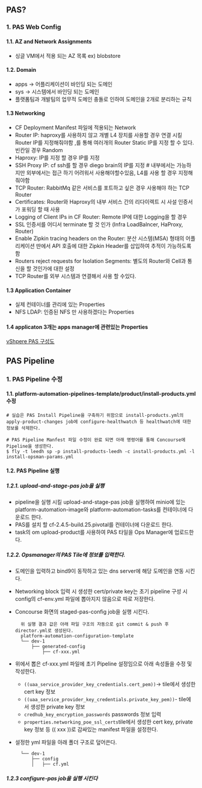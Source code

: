 ## PAS?

### 1.  PAS Web Config

#### 1.1.  AZ and Network Assignments
- 싱글 VM에서 적용 되는 AZ 목록 ex) blobstore

#### 1.2. Domain
- apps -> 어플리케이션이 바인딩 되는 도메인
- sys -> 시스템에서 바인딩 되는 도메인
- 플랫폼팀과 개발팀의 업무적 도메인 충돌로 인하여 도메인을 2개로 분리하는 규칙

#### 1.3 Networking
- CF Deployment Manifest 파일에 적용되는 Network 
- Router IP: haproxy를 사용하지 않고 개별 L4 장치를 사용할 경우 연결 시킬 Router IP를 지정해줘야함 ,를 통해 여러개의 Router Static IP를 지정 할 수 있다. 빈칸일 경우 Random
- Haproxy: IP를 지정 할 경우 IP를 지정
- SSH Proxy IP: cf ssh를 할 경우 diego brain의 IP를 지정 # 내부에서는 가능하지만 외부에서는 접근 하기 어려워서 사용해야할수있음, L4를 사용 할 경우 지정해줘야함
- TCP Router: RabbitMq 같은 서비스를 포트하고 싶은 경우 사용해야 하는 TCP Router
- Certificates: Router와 Haproxy의 내부 서비스 간의 리다이렉트 시 사설 인증서가 포워딩 할 때 사용
- Logging of Client IPs in CF Router: Remote IP에 대한 Logging을 할 경우 
- SSL 인증서를 어디서 terminate 할 것 인가 (Infra LoadBalncer, HaProxy, Router)
- Enable Zipkin tracing headers on the Router: 분산 시스템(MSA) 형태의 어플리케이션 딴에서 API 호출에 대한 Zipkin Header를 삽입하여 추적이 가능하도록 함
- Routers reject requests for Isolation Segments: 별도의 Router와 Cell과 통신을 할 것인가에 대한 설정
- TCP Router를 외부 시스템과 연결해서 사용 할 수있다.

#### 1.3 Application Container
- 실제 컨테이너를 관리에 있는 Properties
- NFS LDAP: 인증된 NFS 만 사용하겠다는 Properties

#### 1.4 applicaton 3개는 apps manager에 관련있는 Properties


[vShpere PAS 구성도](https://docs.pivotal.io/pivotalcf/2-4/customizing/vsphere-nsx-t.html)

## PAS Pipeline

### 1.  PAS Pipeline 수정

#### 1.1.  platform-automation-pipelines-template/product/install-products.yml 수정
	# 실습은 PAS Install Pipeline을 구축하기 위함으로 install-products.yml의 apply-product-changes job에 configure-healthwatch 등 healthwatch에 대한 정보를 삭제한다.
	
	# PAS Pipeline Manfest 파일 수정이 완료 되면 아래 명령어를 통해 Concourse에 Pipeline을 생성한다.
	$ fly -t leedh sp -p install-products-leedh -c install-products.yml -l install-opsman-params.yml

#### 1.2.  PAS Pipeline 실행

##### 1.2.1. upload-and-stage-pas job을 실행
- pipeline을 실행 시킬 upload-and-stage-pas job을 실행하여 minio에 있는 platform-automation-image와 platform-automation-tasks를 컨테이너에 다운로드 한다.
- PAS를 설치 할 cf-2.4.5-build.25.pivotal를 컨테이너에 다운로드 한다.
- task의 om upload-product를 사용하여 PAS 타일을 Ops Manager에 업로드한다.

##### 1.2.2. Opsmanager의 PAS Tile에 정보를 입력한다.
- 도메인을 입력하고 bind9이 동작하고 있는 dns server에 해당 도메인을 연동 시킨다.
- Networking block 입력 시 생성한 cert/private key는 초기 pipeline 구성 시 config의 cf-env.yml 파일에 뽑아지지 않음으로 따로 저장한다.
- Concourse 화면의 staged-pas-config job을 실행 시킨다.

		위 실행 결과 값은 아래 파일 구조의 자동으로 git commit & push 후 director.yml로 생성된다.
		platform-automation-configuration-template
		└── dev-1
		    ├── generated-config
			    ├── cf-xxx.yml
- 위에서 뽑은 cf-xxx.yml 파일에 초기 Pipeline 설정임으로 아래 속성들을 수정 및 작성한다.
	
	-  `((uaa_service_provider_key_credentials.cert_pem))`-> tile에서 생성한 cert key 정보
	- `((uaa_service_provider_key_credentials.private_key_pem))`- tile에서 생성한 private key 정보
	- `credhub_key_encryption_passwords` passwords 정보 입력
	- `properties.networking_poe_ssl_certs`tile에서 생성한 cert key, private key 정보
	등 (( xxx ))로 감싸있는 manifest 파일을 설정한다.

- 설정한 yml 파일을  아래 폴더 구조로 덮어쓴다.
		
		└── dev-1
		    ├── config
		    │   ├── cf.yml

##### 1.2.3 configure-pas job을 실행 시킨다
